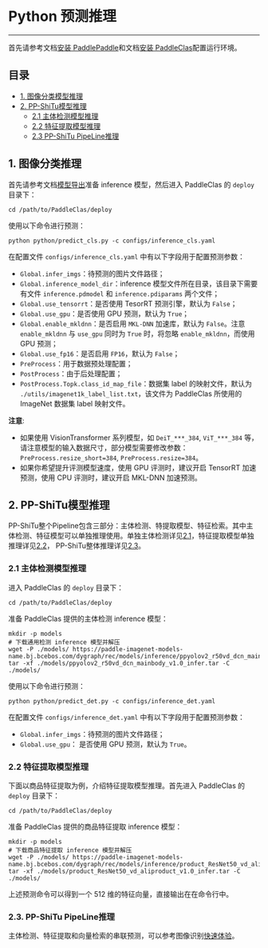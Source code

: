 # Python 预测推理

---

首先请参考文档[安装 PaddlePaddle](../installation/install_paddle.md)和文档[安装 PaddleClas](../installation/install_paddleclas.md)配置运行环境。

## 目录

- [1. 图像分类模型推理](#1)
- [2. PP-ShiTu模型推理](#2)
	- [2.1 主体检测模型推理](#2.1)
	- [2.2 特征提取模型推理](#2.2)
	- [2.3 PP-ShiTu PipeLine推理](#2.3)

<a name="1"></a>
## 1. 图像分类推理

首先请参考文档[模型导出](./export_model.md)准备 inference 模型，然后进入 PaddleClas 的 `deploy` 目录下：

```shell
cd /path/to/PaddleClas/deploy
```

使用以下命令进行预测：

```shell
python python/predict_cls.py -c configs/inference_cls.yaml
```

在配置文件 `configs/inference_cls.yaml` 中有以下字段用于配置预测参数：
* `Global.infer_imgs`：待预测的图片文件路径；
* `Global.inference_model_dir`：inference 模型文件所在目录，该目录下需要有文件 `inference.pdmodel` 和 `inference.pdiparams` 两个文件；
* `Global.use_tensorrt`：是否使用 TesorRT 预测引擎，默认为 `False`；
* `Global.use_gpu`：是否使用 GPU 预测，默认为 `True`；
* `Global.enable_mkldnn`：是否启用 `MKL-DNN` 加速库，默认为 `False`。注意 `enable_mkldnn` 与 `use_gpu` 同时为 `True` 时，将忽略 `enable_mkldnn`，而使用 GPU 预测；
* `Global.use_fp16`：是否启用 `FP16`，默认为 `False`；
* `PreProcess`：用于数据预处理配置；
* `PostProcess`：由于后处理配置；
* `PostProcess.Topk.class_id_map_file`：数据集 label 的映射文件，默认为 `./utils/imagenet1k_label_list.txt`，该文件为 PaddleClas 所使用的 ImageNet 数据集 label 映射文件。

**注意**:
* 如果使用 VisionTransformer 系列模型，如 `DeiT_***_384`, `ViT_***_384` 等，请注意模型的输入数据尺寸，部分模型需要修改参数： `PreProcess.resize_short=384`, `PreProcess.resize=384`。
* 如果你希望提升评测模型速度，使用 GPU 评测时，建议开启 TensorRT 加速预测，使用 CPU 评测时，建议开启 MKL-DNN 加速预测。

<a name="2"></a>
## 2. PP-ShiTu模型推理

PP-ShiTu整个Pipeline包含三部分：主体检测、特提取模型、特征检索。其中主体检测、特征模型可以单独推理使用。单独主体检测详见[2.1](#2.1)，特征提取模型单独推理详见[2.2](#2.2)， PP-ShiTu整体推理详见[2.3](#2.3)。

<a name="2.1"></a>
### 2.1 主体检测模型推理

进入 PaddleClas 的 `deploy` 目录下：

```shell
cd /path/to/PaddleClas/deploy
```

准备 PaddleClas 提供的主体检测 inference 模型：

```shell
mkdir -p models
# 下载通用检测 inference 模型并解压
wget -P ./models/ https://paddle-imagenet-models-name.bj.bcebos.com/dygraph/rec/models/inference/ppyolov2_r50vd_dcn_mainbody_v1.0_infer.tar
tar -xf ./models/ppyolov2_r50vd_dcn_mainbody_v1.0_infer.tar -C ./models/
```

使用以下命令进行预测：

```shell
python python/predict_det.py -c configs/inference_det.yaml
```

在配置文件 `configs/inference_det.yaml` 中有以下字段用于配置预测参数：
* `Global.infer_imgs`：待预测的图片文件路径；
* `Global.use_gpu`： 是否使用 GPU 预测，默认为 `True`。


<a name="2.2"></a>
### 2.2 特征提取模型推理

下面以商品特征提取为例，介绍特征提取模型推理。首先进入 PaddleClas 的 `deploy` 目录下：

```shell
cd /path/to/PaddleClas/deploy
```

准备 PaddleClas 提供的商品特征提取 inference 模型：

```shell
mkdir -p models
# 下载商品特征提取 inference 模型并解压
wget -P ./models/ https://paddle-imagenet-models-name.bj.bcebos.com/dygraph/rec/models/inference/product_ResNet50_vd_aliproduct_v1.0_infer.tar
tar -xf ./models/product_ResNet50_vd_aliproduct_v1.0_infer.tar -C ./models/
```

上述预测命令可以得到一个 512 维的特征向量，直接输出在在命令行中。

<a name="2.3"></a>
### 2.3. PP-ShiTu PipeLine推理

主体检测、特征提取和向量检索的串联预测，可以参考图像识别[快速体验](../quick_start/quick_start_recognition.md)。
